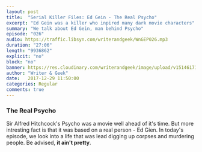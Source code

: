 ```yaml
---
layout: post
title:  "Serial Killer Files: Ed Gein - The Real Psycho"
excerpt: "Ed Gein was a killer who inpired many dark movie characters"
summary: "We talk about Ed Gein, man behind Psycho"
episode: "026"
audio: https://traffic.libsyn.com/writerandgeek/WnGEP026.mp3
duration: "27:06"
length: "9936862"
explicit: "no"
block: "no"
banner: https://res.cloudinary.com/writerandgeek/image/upload/v1514617126/Edgein.jpg
author: "Writer & Geek"
date:   2017-12-29 11:50:00
categories: Regular
comments: true
---
```

### The Real Psycho
Sir Alfred Hitchcock's Psycho was a movie well ahead of it's time. But more intresting fact is that it was based on a real person - Ed Gien. In today's episode, we look into a life that was lead digging up corpses and murdering people. Be advised, **it ain't pretty**.